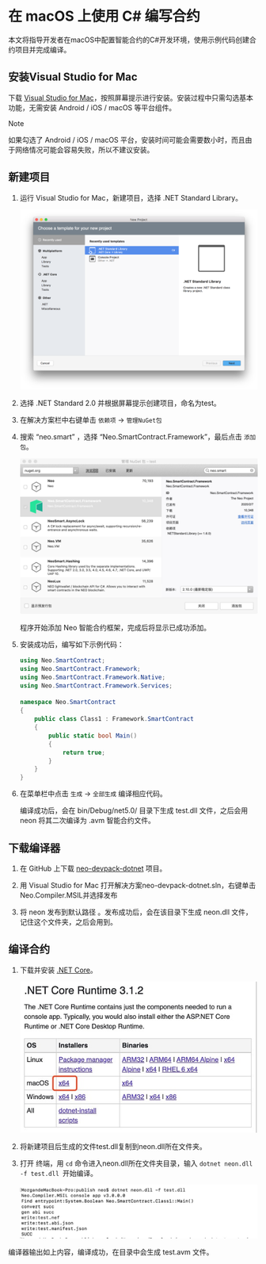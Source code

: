 # 在 macOS 上使用 C# 编写合约

本文将指导开发者在macOS中配置智能合约的C#开发环境，使用示例代码创建合约项目并完成编译。

## 安装Visual Studio for Mac 

下载 [Visual Studio for Mac](https://www.visualstudio.com/zh-hans/vs/visual-studio-mac/)，按照屏幕提示进行安装。安装过程中只需勾选基本功能，无需安装 Android / iOS / macOS 等平台组件。

> [!Note]
>
> 如果勾选了 Android / iOS / macOS 平台，安装时间可能会需要数小时，而且由于网络情况可能会容易失败，所以不建议安装。

## 新建项目

1. 运行 Visual Studio for Mac，新建项目，选择 .NET Standard Library。

   ![](../assets/mac4.png)

3. 选择 .NET Standard 2.0 并根据屏幕提示创建项目，命名为test。

3. 在解决方案栏中右键单击 `依赖项` -> `管理NuGet包`

4. 搜索 “neo.smart” ，选择 “Neo.SmartContract.Framework”，最后点击 `添加包`。

   ![](../assets/mac5.jpg)

   程序开始添加 Neo 智能合约框架，完成后将显示已成功添加。

5. 安装成功后，编写如下示例代码：

   ```c#
   using Neo.SmartContract;
   using Neo.SmartContract.Framework;
   using Neo.SmartContract.Framework.Native;
   using Neo.SmartContract.Framework.Services;
   
   namespace Neo.SmartContract
   {
       public class Class1 : Framework.SmartContract
       {
           public static bool Main()
           {
               return true;
           }
       }
   }
   ```

6. 在菜单栏中点击 `生成` -> `全部生成` 编译相应代码。

   编译成功后，会在 bin/Debug/net5.0/ 目录下生成 test.dll 文件，之后会用 neon 将其二次编译为 .avm 智能合约文件。


## 下载编译器

1. 在 GitHub 上下载 [neo-devpack-dotnet](https://github.com/neo-project/neo-devpack-dotnet) 项目。

2. 用 Visual Studio for Mac 打开解决方案neo-devpack-dotnet.sln，右键单击Neo.Compiler.MSIL并选择发布

3. 将 neon 发布到默认路径 。发布成功后，会在该目录下生成 neon.dll 文件，记住这个文件夹，之后会用到。



## 编译合约

1. 下载并安装  [.NET Core](https://www.microsoft.com/net/download/macos )。


   ![](../assets/mac8.jpg)

2. 将新建项目后生成的文件test.dll复制到neon.dll所在文件夹。

3. 打开 终端，用 `cd` 命令进入neon.dll所在文件夹目录，输入 `dotnet neon.dll -f test.dll `开始编译。

   ![](../assets/mac0.jpg)


编译器输出如上内容，编译成功，在目录中会生成 test.avm 文件。
